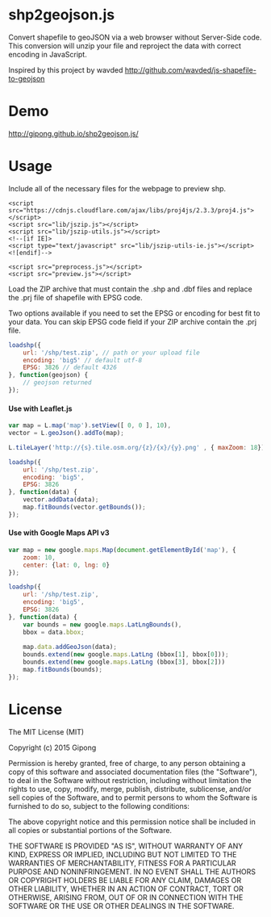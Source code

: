 # shp2geojson.js
Convert shapefile to geoJSON via a web browser without Server-Side code. This conversion will unzip your file and reproject the data with correct encoding in JavaScript.

Inspired by this project by wavded http://github.com/wavded/js-shapefile-to-geojson

# Demo
http://gipong.github.io/shp2geojson.js/

# Usage
Include all of the necessary files for the webpage to preview shp.

```
<script src="https://cdnjs.cloudflare.com/ajax/libs/proj4js/2.3.3/proj4.js"></script>
<script src="lib/jszip.js"></script>
<script src="lib/jszip-utils.js"></script>
<!--[if IE]>
<script type="text/javascript" src="lib/jszip-utils-ie.js"></script>
<![endif]-->

<script src="preprocess.js"></script>
<script src="preview.js"></script>
```

Load the ZIP archive that must contain the .shp and .dbf files and replace the .prj file of shapefile with EPSG code.

Two options available if you need to set the EPSG or encoding for best fit to your data. You can skip EPSG code field if your ZIP archive contain the .prj file.

```JavaScript
loadshp({
    url: '/shp/test.zip', // path or your upload file
    encoding: 'big5' // default utf-8
    EPSG: 3826 // default 4326
}, function(geojson) {
    // geojson returned
});
```

#### Use with Leaflet.js
```JavaScript
var map = L.map('map').setView([ 0, 0 ], 10),
vector = L.geoJson().addTo(map);

L.tileLayer('http://{s}.tile.osm.org/{z}/{x}/{y}.png' , { maxZoom: 18}).addTo(map);

loadshp({
    url: '/shp/test.zip',
    encoding: 'big5',
    EPSG: 3826
}, function(data) {
    vector.addData(data);
    map.fitBounds(vector.getBounds()); 
});
```


#### Use with Google Maps API v3
```JavaScript
var map = new google.maps.Map(document.getElementById('map'), {
    zoom: 10,
    center: {lat: 0, lng: 0}
});

loadshp({
    url: '/shp/test.zip',
    encoding: 'big5',
    EPSG: 3826
}, function(data) {
    var bounds = new google.maps.LatLngBounds(),
    bbox = data.bbox;
    
    map.data.addGeoJson(data);
    bounds.extend(new google.maps.LatLng (bbox[1], bbox[0]));
    bounds.extend(new google.maps.LatLng (bbox[3], bbox[2]))
    map.fitBounds(bounds);
});
```

# License
The MIT License (MIT)

Copyright (c) 2015 Gipong

Permission is hereby granted, free of charge, to any person obtaining a copy
of this software and associated documentation files (the "Software"), to deal
in the Software without restriction, including without limitation the rights
to use, copy, modify, merge, publish, distribute, sublicense, and/or sell
copies of the Software, and to permit persons to whom the Software is
furnished to do so, subject to the following conditions:

The above copyright notice and this permission notice shall be included in all
copies or substantial portions of the Software.

THE SOFTWARE IS PROVIDED "AS IS", WITHOUT WARRANTY OF ANY KIND, EXPRESS OR
IMPLIED, INCLUDING BUT NOT LIMITED TO THE WARRANTIES OF MERCHANTABILITY,
FITNESS FOR A PARTICULAR PURPOSE AND NONINFRINGEMENT. IN NO EVENT SHALL THE
AUTHORS OR COPYRIGHT HOLDERS BE LIABLE FOR ANY CLAIM, DAMAGES OR OTHER
LIABILITY, WHETHER IN AN ACTION OF CONTRACT, TORT OR OTHERWISE, ARISING FROM,
OUT OF OR IN CONNECTION WITH THE SOFTWARE OR THE USE OR OTHER DEALINGS IN THE
SOFTWARE.
